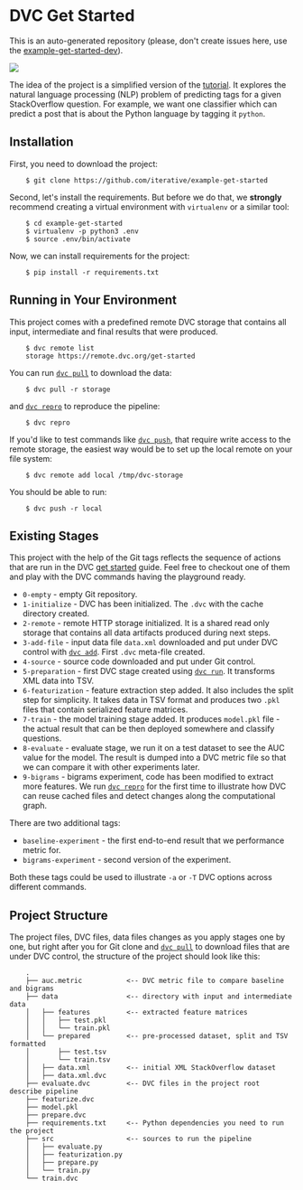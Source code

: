 # DVC Get Started

This is an auto-generated repository (please, don't create issues here, use the
[example-get-started-dev](https://github.com/iterative/example-get-started-dev)).

![](https://dvc.org/static/img/example-flow-2x.png)

The idea of the project is a simplified version of the
[tutorial](https://dvc.org/doc/tutorial). It explores the natural language
processing (NLP) problem of predicting tags for a given StackOverflow question.
For example, we want one classifier which can predict a post that is about the
Python language by tagging it `python`.

## Installation

First, you need to download the project:

```shell
    $ git clone https://github.com/iterative/example-get-started
```

Second, let's install the requirements. But before we do that, we **strongly**
recommend creating a virtual environment with `virtualenv` or a similar tool:

```shell
    $ cd example-get-started
    $ virtualenv -p python3 .env
    $ source .env/bin/activate
```

Now, we can install requirements for the project:

```shell
    $ pip install -r requirements.txt
```

## Running in Your Environment

This project comes with a predefined remote DVC storage that contains all input,
intermediate and final results that were produced.

```shell
    $ dvc remote list
    storage https://remote.dvc.org/get-started
```

You can run [`dvc pull`](https://man.dvc.org/pull) to download the data:

```shell
    $ dvc pull -r storage
```

and [`dvc repro`](https://man.dvc.org/repro) to reproduce the pipeline:

```shell
    $ dvc repro
```

If you'd like to test commands like [`dvc push`](https://man.dvc.org/push),
that require write access to the remote storage, the easiest way would be to set
up the local remote on your file system:

```shell
    $ dvc remote add local /tmp/dvc-storage
```

You should be able to run:

```shell
    $ dvc push -r local
```

## Existing Stages

This project with the help of the Git tags reflects the sequence of actions that
are run in the DVC [get started](https://dvc.org/doc/get-started) guide. Feel
free to checkout one of them and play with the DVC commands having the
playground ready.

- `0-empty` - empty Git repository.
- `1-initialize` - DVC has been initialized. The `.dvc` with the cache directory
  created.
- `2-remote` - remote HTTP storage initialized. It is a shared read only storage
  that contains all data artifacts produced during next steps.
- `3-add-file` - input data file `data.xml` downloaded and put under DVC
  control with [`dvc add`](https://man.dvc.org/add). First `.dvc` meta-file
  created.
- `4-source` - source code downloaded and put under Git control.
- `5-preparation` - first DVC stage created using
  [`dvc run`](https://man.dvc.org/run). It transforms XML data into TSV.
- `6-featurization` - feature extraction step added. It also includes the split
  step for simplicity. It takes data in TSV format and produces two `.pkl` files
  that contain serialized feature matrices.
- `7-train` - the model training stage added. It produces `model.pkl` file - the
  actual result that can be then deployed somewhere and classify questions.
- `8-evaluate` - evaluate stage, we run it on a test dataset to see the AUC
  value for the model. The result is dumped into a DVC metric file so that we
  can compare it with other experiments later.
- `9-bigrams` - bigrams experiment, code has been modified to extract more
  features. We run [`dvc repro`](https://man.dvc.org/repro) for the first time
  to illustrate how DVC can reuse cached files and detect changes along the
  computational graph.

There are two additional tags:

- `baseline-experiment` - the first end-to-end result that we performance metric
  for.
- `bigrams-experiment` - second version of the experiment.

Both these tags could be used to illustrate `-a` or `-T` DVC options across
different commands.

## Project Structure

The project files, DVC files, data files changes as you apply stages one by one,
but right after you for Git clone and [`dvc pull`](https://man.dvc.org/pull) to
download files that are under DVC control, the structure of the project should
look like this:

```shell
    .
    ├── auc.metric           <-- DVC metric file to compare baseline and bigrams
    ├── data                 <-- directory with input and intermediate data
    │   ├── features         <-- extracted feature matrices
    │   │   ├── test.pkl
    │   │   └── train.pkl
    │   └── prepared         <-- pre-processed dataset, split and TSV formatted
    │       ├── test.tsv
    │       └── train.tsv
    │   ├── data.xml         <-- initial XML StackOverflow dataset
    │   ├── data.xml.dvc
    ├── evaluate.dvc         <-- DVC files in the project root describe pipeline
    ├── featurize.dvc
    ├── model.pkl
    ├── prepare.dvc
    ├── requirements.txt     <-- Python dependencies you need to run the project
    ├── src                  <-- sources to run the pipeline
    │   ├── evaluate.py
    │   ├── featurization.py
    │   ├── prepare.py
    │   └── train.py
    └── train.dvc
```

